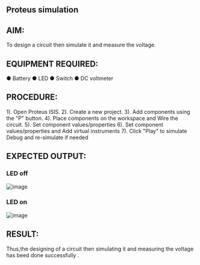 ## Proteus simulation

## AIM:
To design a circuit then simulate it and measure the voltage.
## EQUIPMENT REQUIRED:
●	Battery
●	LED
●	Switch
● DC voltmeter

## PROCEDURE:
1). Open Proteus ISIS.
2). Create a new project.
3). Add components using the "P" button.
4). Place components on the workspace and Wire the circuit.
5). Set component values/properties
6). Set component values/properties and Add virtual instruments
7). Click "Play" to simulate Debug and re-simulate if needed

## EXPECTED OUTPUT:
### LED off
![image](https://github.com/user-attachments/assets/1a7458c7-f445-403f-962c-e3beacd7eeb1)


### LED on
![image](https://github.com/user-attachments/assets/e3e4eafa-9eb2-4cdb-b465-3ad68b95712a)


## RESULT:
Thus,the designing of a circuit then simulating it and measuring the voltage has beed done successfully .

